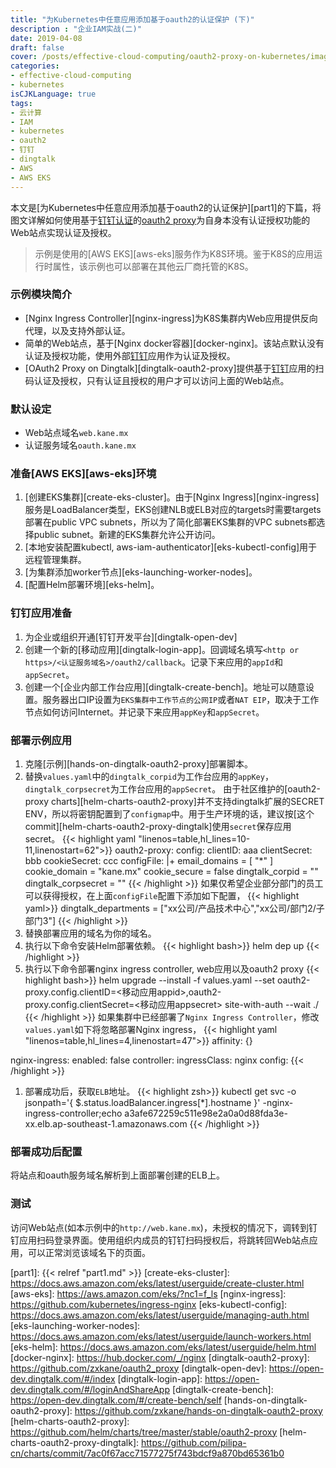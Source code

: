 ```yaml
---
title: "为Kubernetes中任意应用添加基于oauth2的认证保护 (下)"
description : "企业IAM实战(二)"
date: 2019-04-08
draft: false
cover: /posts/effective-cloud-computing/oauth2-proxy-on-kubernetes/images/part2.png
categories:
- effective-cloud-computing
- kubernetes
isCJKLanguage: true
tags:
- 云计算
- IAM
- kubernetes
- oauth2
- 钉钉
- dingtalk
- AWS
- AWS EKS
---
```

本文是[为Kubernetes中任意应用添加基于oauth2的认证保护][part1]的下篇，将图文详解如何使用基于[钉钉认证][dingtalk-auth]的[oauth2 proxy][oauth2-proxy]为自身本没有认证授权功能的Web站点实现认证及授权。

<!--more-->
> 示例是使用的[AWS EKS][aws-eks]服务作为K8S环境。鉴于K8S的应用运行时属性，该示例也可以部署在其他云厂商托管的K8S。

### 示例模块简介
- [Nginx Ingress Controller][nginx-ingress]为K8S集群内Web应用提供反向代理，以及支持外部认证。
- 简单的Web站点，基于[Nginx docker容器][docker-nginx]。该站点默认没有认证及授权功能，使用外部[钉钉][dingtalk-auth]应用作为认证及授权。
- [OAuth2 Proxy on Dingtalk][dingtalk-oauth2-proxy]提供基于[钉钉][dingtalk-auth]应用的扫码认证及授权，只有认证且授权的用户才可以访问上面的Web站点。

### 默认设定

- Web站点域名`web.kane.mx`
- 认证服务域名`oauth.kane.mx`

### 准备[AWS EKS][aws-eks]环境

1. [创建EKS集群][create-eks-cluster]。由于[Nginx Ingress][nginx-ingress]服务是LoadBalancer类型，EKS创建NLB或ELB对应的targets时需要targets部署在public VPC subnets，所以为了简化部署EKS集群的VPC subnets都选择public subnet。新建的EKS集群允许公开访问。
2. [本地安装配置kubectl, aws-iam-authenticator][eks-kubectl-config]用于远程管理集群。
3. [为集群添加worker节点][eks-launching-worker-nodes]。
4. [配置Helm部署环境][eks-helm]。

### 钉钉应用准备

1. 为企业或组织开通[钉钉开发平台][dingtalk-open-dev]
2. 创建一个新的[移动应用][dingtalk-login-app]。回调域名填写`<http or https>/<认证服务域名>/oauth2/callback`。记录下来应用的`appId`和`appSecret`。
3. 创建一个[企业内部工作台应用][dingtalk-create-bench]。地址可以随意设置。服务器出口IP设置为`EKS集群中工作节点的公网IP`或者`NAT EIP`，取决于工作节点如何访问Internet。并记录下来应用`appKey`和`appSecret`。

### 部署示例应用

1. 克隆[示例][hands-on-dingtalk-oauth2-proxy]部署脚本。
1. 替换`values.yaml`中的`dingtalk_corpid`为工作台应用的`appKey`， `dingtalk_corpsecret`为工作台应用的`appSecret`。
        由于社区维护的[oauth2-proxy charts][helm-charts-oauth2-proxy]并不支持dingtalk扩展的SECRET ENV，所以将密钥配置到了`configmap`中。用于生产环境的话，建议按[这个commit][helm-charts-oauth2-proxy-dingtalk]使用`secret`保存应用secret。
{{< highlight yaml "linenos=table,hl_lines=10-11,linenostart=62">}}
oauth2-proxy:
  config:
    clientID: aaa
    clientSecret: bbb
    cookieSecret: ccc
    configFile: |+
      email_domains = [ "*" ]
      cookie_domain = "kane.mx"
      cookie_secure = false
      dingtalk_corpid = "<appkey of dingtalk app>"
      dingtalk_corpsecret = "<appsecret of dingtalk app>"
{{< /highlight >}}
如果仅希望企业部分部门的员工可以获得授权，在上面`configFile`配置下添加如下配置，
{{< highlight yaml>}}
dingtalk_departments = ["xx公司/产品技术中心","xx公司/部门2/子部门3"]
{{< /highlight >}}
1. 替换部署应用的域名为你的域名。
1. 执行以下命令安装Helm部署依赖。
{{< highlight bash>}}
helm dep up
{{< /highlight >}}
1. 执行以下命令部署nginx ingress controller, web应用以及oauth2 proxy
{{< highlight bash>}}
helm upgrade --install -f values.yaml --set oauth2-proxy.config.clientID=<移动应用appid>,oauth2-proxy.config.clientSecret=<移动应用appsecret> site-with-auth --wait ./
{{< /highlight >}}
如果集群中已经部署了`Nginx Ingress Controller`，修改`values.yaml`如下将忽略部署Nginx ingress，
{{< highlight yaml "linenos=table,hl_lines=4,linenostart=47">}}
affinity: {}

nginx-ingress:
  enabled: false
  controller:
    ingressClass: nginx
    config:
{{< /highlight >}}
1. 部署成功后，获取`ELB`地址。
{{< highlight zsh>}}
kubectl get svc -o jsonpath='{ $.status.loadBalancer.ingress[*].hostname }' <deployment name>-nginx-ingress-controller;echo
a3afe672259c511e98e2a0a0d88fda3e-xx.elb.ap-southeast-1.amazonaws.com
{{< /highlight >}}

### 部署成功后配置
将站点和oauth服务域名解析到上面部署创建的ELB上。

### 测试
访问Web站点(如本示例中的`http://web.kane.mx`)，未授权的情况下，调转到钉钉应用扫码登录界面。使用组织内成员的钉钉扫码授权后，将跳转回Web站点应用，可以正常浏览该域名下的页面。

[dingtalk-auth]: https://open-doc.dingtalk.com/microapp/serverapi2/kymkv6
[oauth2-proxy]: https://github.com/bitly/oauth2_proxy
[part1]: {{< relref "part1.md" >}}
[create-eks-cluster]: https://docs.aws.amazon.com/eks/latest/userguide/create-cluster.html
[aws-eks]: https://aws.amazon.com/eks/?nc1=f_ls
[nginx-ingress]: https://github.com/kubernetes/ingress-nginx
[eks-kubectl-config]: https://docs.aws.amazon.com/eks/latest/userguide/managing-auth.html
[eks-launching-worker-nodes]: https://docs.aws.amazon.com/eks/latest/userguide/launch-workers.html
[eks-helm]: https://docs.aws.amazon.com/eks/latest/userguide/helm.html
[docker-nginx]: https://hub.docker.com/_/nginx
[dingtalk-oauth2-proxy]: https://github.com/zxkane/oauth2_proxy
[dingtalk-open-dev]: https://open-dev.dingtalk.com/#/index
[dingtalk-login-app]: https://open-dev.dingtalk.com/#/loginAndShareApp
[dingtalk-create-bench]: https://open-dev.dingtalk.com/#/create-bench/self
[hands-on-dingtalk-oauth2-proxy]: https://github.com/zxkane/hands-on-dingtalk-oauth2-proxy
[helm-charts-oauth2-proxy]: https://github.com/helm/charts/tree/master/stable/oauth2-proxy
[helm-charts-oauth2-proxy-dingtalk]: https://github.com/pilipa-cn/charts/commit/7ac0f67acc71577275f743bdcf9a870bd65361b0
